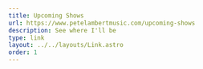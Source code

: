 ```yaml
---
title: Upcoming Shows
url: https://www.petelambertmusic.com/upcoming-shows
description: See where I'll be
type: link
layout: ../../layouts/Link.astro
order: 1
---
```

